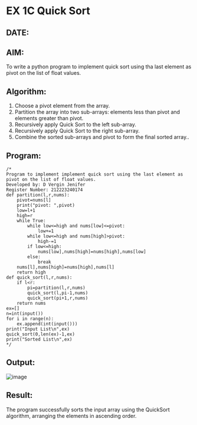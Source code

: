 # EX 1C Quick Sort
## DATE:
## AIM:
To write a python program to implement quick sort using tha last element as pivot on the list of float values.

## Algorithm:

1. Choose a pivot element from the array.
2. Partition the array into two sub-arrays: elements less than pivot and elements greater than pivot.
3. Recursively apply Quick Sort to the left sub-array.
4. Recursively apply Quick Sort to the right sub-array.
5. Combine the sorted sub-arrays and pivot to form the final sorted array..

## Program:
```
/*
Program to implement implement quick sort using the last element as pivot on the list of float values.
Developed by: D Vergin Jenifer
Register Number: 212223240174
def partition(l,r,nums):
    pivot=nums[l]
    print("pivot: ",pivot)
    low=l+1
    high=r
    while True:
        while low<=high and nums[low]<=pivot:
            low+=1
        while low<=high and nums[high]>pivot:
            high-=1
        if low<=high:
            nums[low],nums[high]=nums[high],nums[low]
        else:
            break
    nums[l],nums[high]=nums[high],nums[l]
    return high
def quick_sort(l,r,nums):
    if l<r:
        pi=partition(l,r,nums)
        quick_sort(l,pi-1,nums)
        quick_sort(pi+1,r,nums)
    return nums
ex=[]
n=int(input())
for i in range(n):
    ex.append(int(input()))
print("Input List\n",ex)
quick_sort(0,len(ex)-1,ex)
print("Sorted List\n",ex)
*/
```

## Output:
![image](https://github.com/user-attachments/assets/65e95a07-58b0-463f-9d2b-bcb67267ec8c)



## Result:
The program successfully sorts the input array using the QuickSort algorithm, arranging the elements in ascending order.
